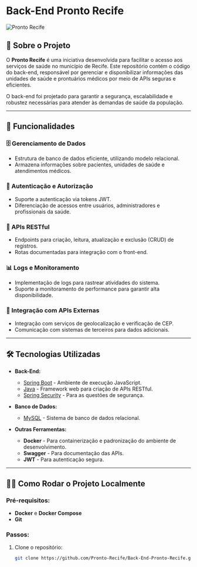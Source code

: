# Back-End Pronto Recife

![Pronto Recife](https://i.imgur.com/MNS94gD.png)

## 📖 Sobre o Projeto

O **Pronto Recife** é uma iniciativa desenvolvida para facilitar o acesso aos serviços de saúde no município de Recife. Este repositório contém o código do back-end, responsável por gerenciar e disponibilizar informações das unidades de saúde e prontuários médicos por meio de APIs seguras e eficientes.

O back-end foi projetado para garantir a segurança, escalabilidade e robustez necessárias para atender às demandas de saúde da população.

---

## 🚀 Funcionalidades

### 🗄️ Gerenciamento de Dados
- Estrutura de banco de dados eficiente, utilizando modelo relacional.
- Armazena informações sobre pacientes, unidades de saúde e atendimentos médicos.

### 🔐 Autenticação e Autorização
- Suporte a autenticação via tokens JWT.
- Diferenciação de acessos entre usuários, administradores e profissionais da saúde.

### 📡 APIs RESTful
- Endpoints para criação, leitura, atualização e exclusão (CRUD) de registros.
- Rotas documentadas para integração com o front-end.

### 📊 Logs e Monitoramento
- Implementação de logs para rastrear atividades do sistema.
- Suporte a monitoramento de performance para garantir alta disponibilidade.

### 🔄 Integração com APIs Externas
- Integração com serviços de geolocalização e verificação de CEP.
- Comunicação com sistemas de terceiros para dados adicionais.

---

## 🛠️ Tecnologias Utilizadas

- **Back-End:**
  - [Spring Boot]() - Ambiente de execução JavaScript.
  - [Java]() - Framework web para criação de APIs RESTful.
  - [Spring Security]() - Para as questões de segurança.

- **Banco de Dados:**
  - [MySQL]() - Sistema de banco de dados relacional.

- **Outras Ferramentas:**
  - **Docker** - Para containerização e padronização do ambiente de desenvolvimento.
  - **Swagger** - Para documentação das APIs.
  - **JWT** - Para autenticação segura.

---

## 🧑‍💻 Como Rodar o Projeto Localmente

### Pré-requisitos:
- **Docker** e **Docker Compose**
- **Git**

### Passos:
1. Clone o repositório:
   ```bash
   git clone https://github.com/Pronto-Recife/Back-End-Pronto-Recife.git
